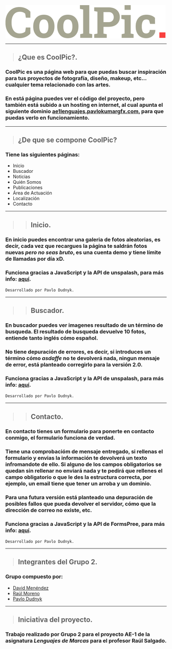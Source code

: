 ![Logo de CoolPic](./images/CoolPic-Logo.png)

---

>## ¿Que es CoolPic?.

### CoolPic es una página web para que puedas buscar inspiración para tus proyectos de fotografía, diseño, makeup, etc... cualquier tema relacionado con las artes.

### En está página puedes ver el código del proyecto, pero también está subido a un hosting en internet, al cual apunta el siguiente dominio [ae1lenguajes.pavlokumargfx.com](https://ae1lenguajes.pavlokumargfx.com/), para que puedas verlo en funcionamiento.

---

>## ¿De que se compone CoolPic?

### Tiene las siguientes páginas:

* Inicio
* Buscador
* Noticias
* Quién Somos
* Publicaciones
* Área de Actuación
* Localización
* Contacto

---

>>## **Inicio**.

### En inicio puedes encontrar una galeria de fotos aleatorias, es decir, cada vez que recargues la página te saldrán fotos nuevas _pero no seas bruto_, es una cuenta demo y tiene límite de llamadas por día xD.

### Funciona gracias a **JavaScript** y la **API de unspalash**, para más info:  [aquí](https://unsplash.com/developers).

    Desarrollado por Pavlo Dudnyk.

---

>>## **Buscador**.

### En buscador puedes ver imagenes resultado de un término de busqueda. El resultado de busqueda devuelve 10 fotos, entiende tanto inglés cómo español.  

### No tiene depuración de errores, es decir, si introduces un término cómo _asdaffe_ no te devolverá nada, ningun mensaje de error, está planteado corregirlo para la versión 2.0.

### Funciona gracias a **JavaScript** y la **API de unspalash**, para más info:  [aquí](https://unsplash.com/developers).

    Desarrollado por Pavlo Dudnyk.

---

>>## **Contacto**.

### En contacto tienes un formulario para ponerte en contacto conmigo, el formulario **funciona de verdad**.

### Tiene una comprobacióm de mensaje entregado, si rellenas el formulario y envias la información te devolverá un texto infromandote de ello. Si alguno de los campos obligatorios se quedan sin rellenar no enviará nada y te pedirá que rellenes el campo obligatorio o que le des la estructura correcta, por ejemplo, un email tiene que tener un arroba y un dominio.

### Para una futura versión está planteado una depuración de posibles fallos que pueda devolver el servidor, cómo que la dirección de correo no existe, etc.

### Funciona gracias a **JavaScript** y la **API de FormsPree**, para más info:  [aquí](https://formspree.io/).

    Desarrollado por Pavlo Dudnyk.


---

>## Integrantes del **Grupo 2**.

### Grupo compuesto por:

* [David Menéndez](#)
* [Raúl Moreno](#)
* [Pavlo Dudnyk](https://www.linkedin.com/in/pavlo-dudnyk/)


---

>## Iniciativa del **proyecto**.

### Trabajo realizado por **Grupo 2** para el proyecto **AE-1** de la asignatura ***Lenguajes de Marcas*** para el profesor **Raúl Salgado**.